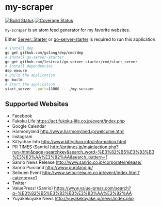 # my-scraper

[![Build Status](https://travis-ci.org/mono0x/my-scraper.svg)](https://travis-ci.org/mono0x/my-scraper)
[![Coverage Status](https://coveralls.io/repos/github/mono0x/my-scraper/badge.svg)](https://coveralls.io/github/mono0x/my-scraper)

`my-scraper` is an atom feed generator for my favorite websites.

Either [Server::Starter](https://metacpan.org/pod/Server::Starter) or [go-server-starter](https://github.com/lestrrat/go-server-starter) is required to run this application.

```sh
# Install dep
go get github.com/golang/dep/cmd/dep
# Install go-server-starter
go get github.com/lestrrat/go-server-starter/cmd/start_server
# Install dependencies
dep ensure
# Build the application
go build
# Start the application
start_server --port=13000 -- ./my-scraper
```

## Supported Websites

- Facebook
- Fukoku Life <https://act.fukoku-life.co.jp/event/index.php>
- Google Calendar
- Harmonyland <http://www.harmonyland.jp/welcome.html>
- Instagram
- Kittychan Info <http://www.kittychan.info/information.html>
- PR TIMES (Sanrio) <http://prtimes.jp/main/action.php?run=html&page=searchkey&search_word=%E3%82%B5%E3%83%B3%E3%83%AA%E3%82%AA&search_pattern=1>
- Sanrio News Release <http://www.sanrio.co.jp/corporate/release/>
- Sanrio Puroland <http://www.puroland.jp/>
- Seibuen Event <http://www.seibu-leisure.co.jp/event/index.html?category=e1>
- Twitter
- ValuePress! (Sanrio) <https://www.value-press.com/search?q=%E3%82%B5%E3%83%B3%E3%83%AA%E3%82%AA>
- Yuyakekoyake News <http://yuyakekoyake.jp/news/index.php>
